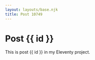 ```yaml
---
layout: layouts/base.njk
title: Post 10749
---
```


# Post {{ id }}

This is post {{ id }} in my Eleventy project.
